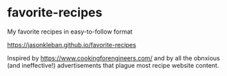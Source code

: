 # favorite-recipes
My favorite recipes in easy-to-follow format

https://jasonkleban.github.io/favorite-recipes

Inspired by https://www.cookingforengineers.com/ and by all the obnxious (and ineffective!) advertisements that plague most recipe website content.